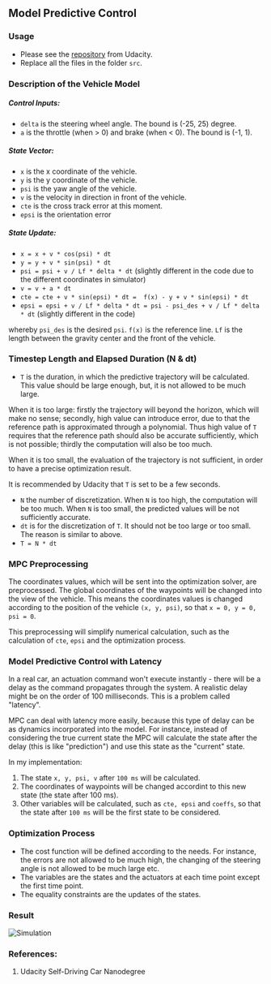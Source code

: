 ## Model Predictive Control

### Usage
* Please see the [repository](https://github.com/udacity/CarND-MPC-Project) from Udacity.
* Replace all the files in the folder `src`.

### Description of the Vehicle Model
##### Control Inputs:
* `delta`  is the steering wheel angle. The bound is (-25, 25) degree.
* `a` is the throttle (when > 0) and brake (when < 0). The bound is (-1, 1).
##### State Vector:
* `x` is the x coordinate of the vehicle.
* `y` is the y coordinate of the vehicle.
* `psi` is the yaw angle of the vehicle.
* `v` is the velocity in direction in front of the vehicle.
* `cte` is the cross track error at this moment.
* `epsi` is the orientation error
##### State Update:
* `x = x + v * cos(psi) * dt`
* `y = y + v * sin(psi) * dt`
* `psi = psi + v / Lf * delta * dt`  (slightly different in the code due to the different coordinates in simulator)
* `v = v + a * dt`
* `cte = cte + v * sin(epsi) * dt =  f(x) - y + v * sin(epsi) * dt`
* `epsi = epsi + v / Lf * delta * dt = psi - psi_des + v / Lf * delta * dt` (slightly different in the code)

whereby `psi_des` is the desired `psi`. `f(x)` is the reference line. `Lf` is the length between the gravity center and the front of the vehicle.

### Timestep Length and Elapsed Duration (N & dt) 
* `T` is the duration, in which the predictive trajectory will be calculated. This value should be large enough, but, it is not allowed to be much large.
 
 When it is too large: firstly the trajectory will beyond the horizon, which will make no sense; secondly, high value can introduce error, 
 due to that the reference path is approximated through a polynomial. 
 Thus high value of `T` requires that the reference path should also be accurate sufficiently, which is not possible; 
 thirdly the computation will also be too much.
 
 When it is too small, the evaluation of the trajectory is not sufficient, in order to have a precise optimization result.
 
 It is recommended by Udacity that `T` is set to be a few seconds.
* `N` the number of discretization. When `N` is too high, the computation will be too much. When `N` is too small, the predicted values will be not sufficiently accurate.
* `dt` is for the discretization of `T`. It should not be too large or too small. The reason is similar to above.
* `T = N * dt`

### MPC Preprocessing

The coordinates values, which will be sent into the optimization solver, are preprocessed. The global coordinates of the waypoints will be changed into the view of the vehicle. This means the coordinates values is changed according to the position of the vehicle `(x, y, psi)`, so that `x = 0, y = 0, psi = 0`.

This preprocessing will simplify numerical calculation, such as the calculation of `cte`, `epsi` and the optimization process.

### Model Predictive Control with Latency
In a real car, an actuation command won't execute instantly - there will be a delay as the command propagates through the system. A realistic delay might be on the order of 100 milliseconds.
This is a problem called "latency".

MPC can deal with latency more easily, because this type of delay can be  as dynamics incorporated into the model. For instance, instead of considering the true current state the MPC will calculate the state after the delay (this is like "prediction") and use this state as the "current" state.

In my implementation:
1. The state `x, y, psi, v` after `100 ms` will be calculated.
2. The coordinates of waypoints will be changed accordint to this new state (the state after 100 ms).
3. Other variables will be calculated, such as `cte, epsi` and `coeffs`, so that the state after `100 ms` will be the first state to be considered. 
### Optimization Process

* The cost function will be defined according to the needs. For instance, the errors are not allowed to be much high, the changing of the steering angle is not allowed to be much large etc.
* The variables are the states and the actuators at each time point except the first time point. 
* The equality constraints are the updates of the states.

### Result
![Simulation](./pics/res.png)

### References:
1. Udacity Self-Driving Car Nanodegree